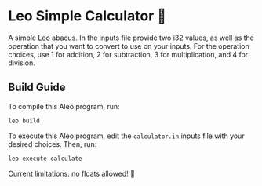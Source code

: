 # Leo Simple Calculator 🧮

A simple Leo abacus. In the inputs file provide two i32 values, as well as the operation that you want to convert to use on your inputs. For the operation choices, use 1 for addition, 2 for subtraction, 3 for multiplication, and 4 for division.

## Build Guide

To compile this Aleo program, run:
```bash
leo build
```

To execute this Aleo program, edit the `calculator.in` inputs file with your desired choices. Then, run:
```bash
leo execute calculate
```

Current limitations: no floats allowed! 🛟